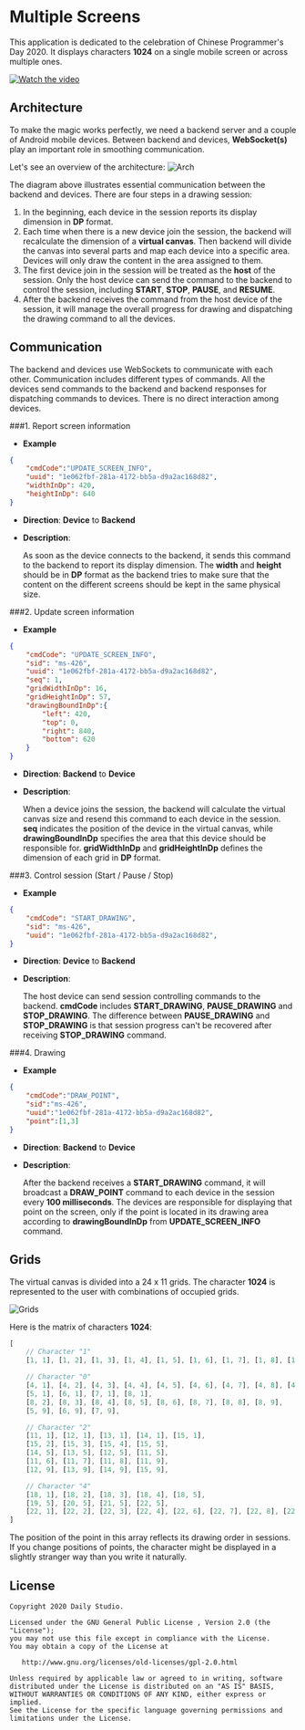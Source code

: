 # Multiple Screens

This application is dedicated to the celebration of Chinese Programmer's Day 2020. It displays characters **1024** on a single mobile screen or across multiple ones.

[![Watch the video](.github/video_thumb.png)](https://youtu.be/02Q-W5qEye4)

## Architecture

To make the magic works perfectly, we need a backend server and a couple of Android mobile devices. Between backend and devices, **WebSocket(s)** play an important role in smoothing communication. 

Let's see an overview of the architecture:
![Arch](.github/architecture.png)

The diagram above illustrates essential communication between the backend and devices. There are four steps in a drawing session:

1. In the beginning, each device in the session reports its display dimension in **DP** format.
2. Each time when there is a new device join the session, the backend will recalculate the dimension of a **virtual canvas**. Then backend will divide the canvas into several parts and map each device into a specific area. Devices will only draw the content in the area assigned to them.
3. The first device join in the session will be treated as the **host** of the session. Only the host device can send the command to the backend to control the session, including **START**, **STOP**, **PAUSE**, and **RESUME**. 
4. After the backend receives the command from the host device of the session, it will manage the overall progress for drawing and dispatching the drawing command to all the devices.

## Communication 
The backend and devices use WebSockets to communicate with each other. Communication includes different types of commands. All the devices send commands to the backend and backend responses for dispatching commands to devices. There is no direct interaction among devices.

###1. Report screen information

- **Example**

```json
{ 
	"cmdCode":"UPDATE_SCREEN_INFO",
	"uuid": "1e062fbf-281a-4172-bb5a-d9a2ac168d82", 
	"widthInDp": 420,
	"heightInDp": 640
}
```
- **Direction**: **Device** to **Backend**
- **Description**:
	
	As soon as the device connects to the backend, it sends this command to the backend to report its display dimension. The **width** and **height** should be in **DP** format as the backend tries to make sure that the content on the different screens should be kept in the same physical size.

###2. Update screen information

- **Example**

```json
{
	"cmdCode": "UPDATE_SCREEN_INFO",
	"sid": "ms-426",
	"uuid": "1e062fbf-281a-4172-bb5a-d9a2ac168d82",
	"seq": 1,
	"gridWidthInDp": 16,
	"gridHeightInDp": 57,
	"drawingBoundInDp":{ 
		"left": 420,
		"top": 0,
		"right": 840,
		"bottom": 620
	}
}
```
- **Direction**: **Backend** to **Device**
- **Description**:
	
	When a device joins the session, the backend will calculate the virtual canvas size and resend this command to each device in the session. **seq** indicates the position of the device in the virtual canvas, while **drawingBoundInDp** specifies the area that this device should be responsible for. **gridWidthInDp** and **gridHeightInDp** defines the dimension of each grid in **DP** format.

###3. Control session (Start / Pause / Stop)

- **Example**

```json
{
	"cmdCode": "START_DRAWING",
	"sid": "ms-426",
	"uuid": "1e062fbf-281a-4172-bb5a-d9a2ac168d82",
}
```
- **Direction**: **Device** to **Backend**
- **Description**:
	
	The host device can send session controlling commands to the backend. **cmdCode** includes **START_DRAWING**, **PAUSE_DRAWING** and **STOP_DRAWING**. The difference between **PAUSE_DRAWING** and **STOP_DRAWING** is that session progress can't be recovered after receiving **STOP_DRAWING** command.
	

###4. Drawing

- **Example**

```json
{
	"cmdCode":"DRAW_POINT",
	"sid":"ms-426",
	"uuid":"1e062fbf-281a-4172-bb5a-d9a2ac168d82",
	"point":[1,3]
}
```
- **Direction**: **Backend** to **Device**
- **Description**:
	
	After the backend receives a **START_DRAWING** command, it will broadcast a **DRAW_POINT** command to each device in the session every **100 milliseconds**. The devices are responsible for displaying that point on the screen, only if the point is located in its drawing area according to **drawingBoundInDp** from **UPDATE\_SCREEN\_INFO** command.
	

## Grids
The virtual canvas is divided into a 24 x 11 grids. The character **1024** is represented to the user with combinations of occupied grids. 

![Grids](.github/grids.png)

Here is the matrix of characters **1024**:

```javascript
[
    // Character "1"
    [1, 1], [1, 2], [1, 3], [1, 4], [1, 5], [1, 6], [1, 7], [1, 8], [1, 9],

    // Character "0"
    [4, 1], [4, 2], [4, 3], [4, 4], [4, 5], [4, 6], [4, 7], [4, 8], [4, 9], 
    [5, 1], [6, 1], [7, 1], [8, 1],
    [8, 2], [8, 3], [8, 4], [8, 5], [8, 6], [8, 7], [8, 8], [8, 9],
    [5, 9], [6, 9], [7, 9],

    // Character "2"
    [11, 1], [12, 1], [13, 1], [14, 1], [15, 1],
    [15, 2], [15, 3], [15, 4], [15, 5],
    [14, 5], [13, 5], [12, 5], [11, 5],
    [11, 6], [11, 7], [11, 8], [11, 9],
    [12, 9], [13, 9], [14, 9], [15, 9],

    // Character "4"
    [18, 1], [18, 2], [18, 3], [18, 4], [18, 5],
    [19, 5], [20, 5], [21, 5], [22, 5],
    [22, 1], [22, 2], [22, 3], [22, 4], [22, 6], [22, 7], [22, 8], [22, 9]
]
```
The position of the point in this array reflects its drawing order in sessions. If you change positions of points, the character might be displayed in a slightly stranger way than you write it naturally.


## License
    Copyright 2020 Daily Studio.

    Licensed under the GNU General Public License , Version 2.0 (the "License");
    you may not use this file except in compliance with the License.
    You may obtain a copy of the License at
    
       http://www.gnu.org/licenses/old-licenses/gpl-2.0.html
    
    Unless required by applicable law or agreed to in writing, software
    distributed under the License is distributed on an "AS IS" BASIS,
    WITHOUT WARRANTIES OR CONDITIONS OF ANY KIND, either express or implied.
    See the License for the specific language governing permissions and
    limitations under the License.
